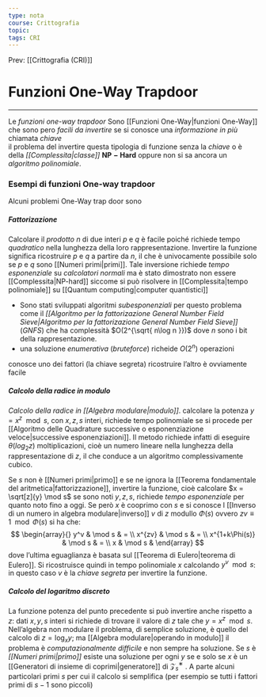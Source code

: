 ```yaml
---
type: nota
course: Crittografia
topic: 
tags: CRI
---
```


Prev: [[Crittografia (CRI)]]

# Funzioni One-Way Trapdoor
---
Le _funzioni one-way trapdoor_ Sono [[Funzioni One-Way|funzioni One-Way]] che sono pero _facili da invertire_ se si conosce una _informazione in più_  chiamata _chiave_  
il problema del invertire questa tipologia di funzione senza  la _chiave_ o è  della _[[Complessita|classe]]_  $\mathbf{NP-Hard}$ oppure non si sa ancora un _algoritmo polinomiale_.


### Esempi di funzioni One-way trapdoor 
Alcuni problemi One-Way trap door sono
##### Fattorizazione 
Calcolare il _prodotto_ $n$ di due interi $p$ e $q$ è  facile poiché richiede tempo _quadratico_ nella lunghezza della loro rappresentazione. Invertire la funzione significa ricostruire $p$ e $q$ a partire da $n$, il che è univocamente possibile solo se $p$ e $q$ sono [[Numeri primi|primi]]. Tale inversione richiede _tempo esponenziale_ su _calcolatori normali_ ma è stato dimostrato non essere [[Complessita|NP-hard]] siccome si può risolvere in [[Complessita|tempo polinomiale]] su [[Quantum computing|computer quantistici]] 
- Sono stati sviluppati algoritmi _subesponenziali_ per questo problema come il _[[Algoritmo per la fattorizazione General Number Field Sieve|Algoritmo per la fattorizazione General Number Field Sieve]]_(_GNFS_) che ha complessità $O(2^{\sqrt{ n\log n }})$ dove $n$ sono i bit della rappresentazione. 
- una soluzione _enumerativa_ (_bruteforce_) richeide $O(2^{n})$ operazioni  

conosce uno dei fattori (la chiave segreta) ricostruire l’altro è ovviamente facile

##### Calcolo della radice in modulo
_Calcolo della radice in [[Algebra modulare|modulo]]_. calcolare la potenza $y = x^z \mod s$, con $x, z, s$ interi, richiede tempo polinomiale se si procede per [[Algoritmo delle Quadrature successive o esponenziazione veloce|successive esponenziazioni]]. Il metodo richiede infatti di eseguire $\theta(log_2 z)$ moltiplicazioni, cioè un numero lineare nella lunghezza della rappresentazione di $z$, il che conduce a un algoritmo complessivamente cubico. 

Se $s$ non è [[Numeri primi|primo]] e se ne ignora la [[Teorema fondamentale del aritmetica|fattorizzazione]], invertire la funzione, cioè calcolare $x = \sqrt[z]{y} \mod s$ se sono noti $y, z, s$, richiede _tempo esponenziale_ per quanto noto fino a oggi. Se però $x$ è cooprimo con $s$ e si conosce l [[Inverso di un numero in algebra modulare|inverso]] $v$ di $z$ modullo $\Phi(s)$ ovvero    $z v \equiv 1 \mod \Phi(s)$
si ha che: $$
\begin{array}{}
y^v  & \mod s  & = \\
 x^{zv}  & \mod s  & = \\
 x^{1+k\Phi(s)}  & \mod s  & = \\
 x  & \mod  s & 
\end{array}
$$dove l’ultima eguaglianza è basata sul [[Teorema di Eulero|teorema di Eulero]]. Si ricostruisce quindi in tempo polinomiale $x$ calcolando $y^v \mod s$: in questo caso $v$ è la _chiave segreta_ per invertire la funzione.

##### Calcolo del logaritmo discreto
La funzione potenza del punto precedente si può invertire anche rispetto a $z$: dati  $x, y, s$ interi si richiede di trovare il valore di $z$ tale che $y = x^z \mod s$. Nell’algebra non modulare il problema, di semplice soluzione, è quello del calcolo di $z=\log_{x} y$; ma [[Algebra modulare|operando in modulo]] il problema è _computazionalmente difficile_ e non sempre ha soluzione.
Se $s$ è _[[Numeri primi|primo]]_ esiste una soluzione per ogni $y$ se e solo se $x$ è un [[Generatori di insieme di coprimi|generatore]] di $\mathcal{Z}^{∗}_{s}$ . A parte alcuni particolari primi $s$ per cui il calcolo si semplifica (per esempio se tutti i fattori primi di $s − 1$ sono piccoli)